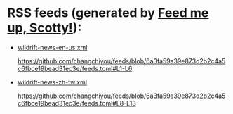 # RSS feeds (generated by [Feed me up, Scotty!](https://feed-me-up-scotty.vincenttunru.com/)):

- [wildrift-news-en-us.xml](https://changchiyou.github.io/feeds/wildrift-news-en-us.xml)

  https://github.com/changchiyou/feeds/blob/6a3fa59a39e873d2b2c4a5c6fbce19bead31ec3e/feeds.toml#L1-L6

- [wildrift-news-zh-tw.xml](https://changchiyou.github.io/feeds/wildrift-news-zh-tw.xml)

  https://github.com/changchiyou/feeds/blob/6a3fa59a39e873d2b2c4a5c6fbce19bead31ec3e/feeds.toml#L8-L13
